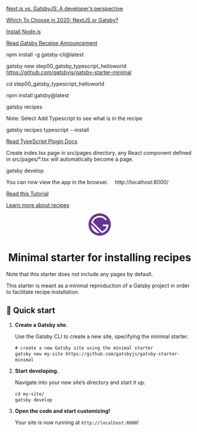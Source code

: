 [Next.js vs. GatsbyJS: A developer’s perspective](https://blog.logrocket.com/next-js-vs-gatsbyjs-a-developers-perspective/)

[Which To Choose in 2020: NextJS or Gatsby?](https://medium.com/frontend-digest/which-to-choose-in-2020-nextjs-vs-gatsby-1aa7ca279d8a)

[Install Node.js](https://nodejs.org/en/download/)

[Read Gatsby Receipe Announcement](https://www.gatsbyjs.org/blog/2020-04-15-announcing-gatsby-recipes/)

npm install -g gatsby-cli@latest

gatsby new step00_gatsby_typescript_helloworld  https://github.com/gatsbyjs/gatsby-starter-minimal

cd step00_gatsby_typescript_helloworld

npm install gatsby@latest

gatsby recipes

Note: Select Add Typescript to see what is in the recipe

gatsby recipes typescript --install

[Read TypeScript Plugin Docs](https://www.gatsbyjs.org/packages/gatsby-plugin-typescript/)

Create index.tsx page in src/pages directory, any React component defined in src/pages/*.tsx will automatically become a page.

gatsby develop

You can now view the app in the browser.
⠀
  http://localhost:8000/

[Read this Tutorial](https://www.gatsbyjs.org/tutorial/part-one/)

[Learn more about recipes](https://www.gatsbyjs.org/docs/recipes/)



<p align="center">
  <a href="https://www.gatsbyjs.org">
    <img alt="Gatsby" src="./src/images/icon.png" width="60" />
  </a>
</p>
<h1 align="center">
  Minimal starter for installing recipes
</h1>

Note that this starter does not include any pages by default.

This starter is meant as a minimal reproduction of a Gatsby project in order to facilitate recipe installation.

## 🚀 Quick start

1.  **Create a Gatsby site.**

    Use the Gatsby CLI to create a new site, specifying the minimal starter.

    ```shell
    # create a new Gatsby site using the minimal starter
    gatsby new my-site https://github.com/gatsbyjs/gatsby-starter-minimal
    ```

2.  **Start developing.**

    Navigate into your new site’s directory and start it up.

    ```shell
    cd my-site/
    gatsby develop
    ```

3.  **Open the code and start customizing!**

    Your site is now running at `http://localhost:8000`!
